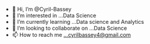 - 👋 Hi, I’m @Cyril-Bassey
- 👀 I’m interested in ...Data Science
- 🌱 I’m currently learning ...Data science and Analytics
- 💞️ I’m looking to collaborate on ...Data Science
- 📫 How to reach me ...cyrilbassey4@gmail.com

<!---
Cyril-Bassey/Cyril-Bassey is a ✨ special ✨ repository because its `README.md` (this file) appears on your GitHub profile.
You can click the Preview link to take a look at your changes.
--->
